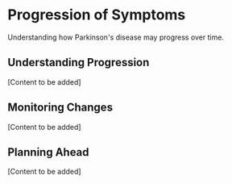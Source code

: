 # Progression of Symptoms

Understanding how Parkinson's disease may progress over time.

## Understanding Progression

[Content to be added]

## Monitoring Changes

[Content to be added]

## Planning Ahead

[Content to be added]